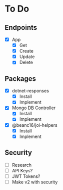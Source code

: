 # To Do

## Endpoints
- [x] App
  - [x] Get
  - [x] Create
  - [x] Update
  - [x] Delete

## Packages
- [x] dotnet-responses
  - [x] Install
  - [x] Implement
- [x] Mongo DB Controller
  - [x] Install
  - [x] Implement
- [x] @beanc16/joi-helpers
  - [x] Install
  - [x] Implement

## Security
- [ ] Research
- [ ] API Keys?
- [ ] JWT Tokens? 
- [ ] Make v2 with security
